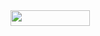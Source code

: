 <img src="/tex/8e652cb2b1619e6ebb54f98529f5df1f.svg?invert_in_darkmode&sanitize=true" align=middle width=127.45894094999997pt height=24.657735299999988pt/>
